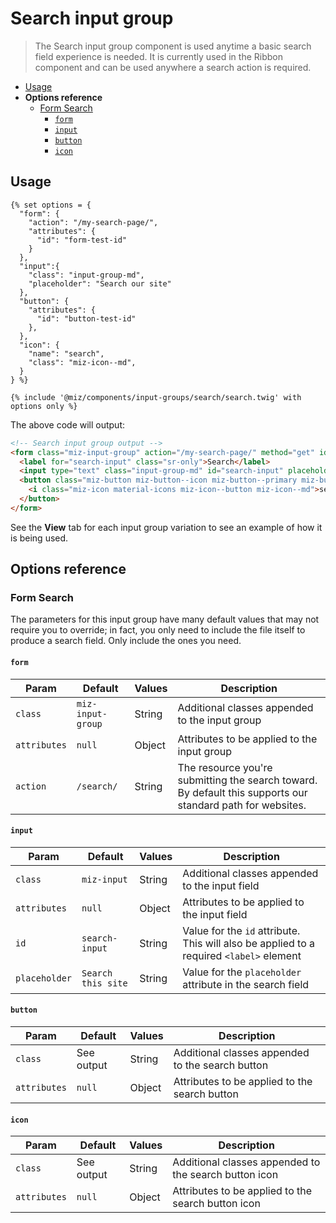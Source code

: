 # Search input group

> The Search input group component is used anytime a basic search field experience is needed. It is currently used in the Ribbon component and can be used anywhere a search action is required.

- [Usage](#usage)
- **Options reference**
  - [Form Search](#options-reference)
    - [`form`](#form)
    - [`input`](#input)
    - [`button`](#button)
    - [`icon`](#icon)

## Usage


```twig
{% set options = {
  "form": {
    "action": "/my-search-page/",
    "attributes": {
      "id": "form-test-id"
    }
  },
  "input":{
    "class": "input-group-md",
    "placeholder": "Search our site"
  },
  "button": {
    "attributes": {
      "id": "button-test-id"
    },
  },
  "icon": {
    "name": "search",
    "class": "miz-icon--md",
  }
} %}

{% include '@miz/components/input-groups/search/search.twig' with options only %}
```

The above code will output:

```html
<!-- Search input group output -->
<form class="miz-input-group" action="/my-search-page/" method="get" id="form-test-id">
  <label for="search-input" class="sr-only">Search</label>
  <input type="text" class="input-group-md" id="search-input" placeholder="Search our site" />
  <button class="miz-button miz-button--icon miz-button--primary miz-button--small miz-button--square-sm miz-input-group__button" type="button" id="button-test-id">
    <i class="miz-icon material-icons miz-icon--button miz-icon--md">search</i>
  </button>
</form>
```

See the **View** tab for each input group variation to see an example of how it is being used.

## Options reference

### Form Search

The parameters for this input group have many default values that may not require you to override; in fact, you only need to include the file itself to produce a search field. Only include the ones you need.

#### `form`

| Param        | Default           | Values | Description                                                                                                |
|--------------|-------------------|--------|------------------------------------------------------------------------------------------------------------|
| `class`      | `miz-input-group` | String | Additional classes appended to the input group                                                             |
| `attributes` | `null`            | Object | Attributes to be applied to the input group                                                                |
| `action`     | `/search/`        | String | The resource you're submitting the search toward. By default this supports our standard path for websites. |

#### `input`

| Param         | Default            | Values | Description                                                                             |
|---------------|--------------------|--------|-----------------------------------------------------------------------------------------|
| `class`       | `miz-input`        | String | Additional classes appended to the input field                                          |
| `attributes`  | `null`             | Object | Attributes to be applied to the input field                                             |
| `id`          | `search-input`     | String | Value for the `id` attribute. This will also be applied to a required `<label>` element |
| `placeholder` | `Search this site` | String | Value for the `placeholder` attribute in the search field                               |

#### `button`

| Param        | Default    | Values | Description                                      |
|--------------|------------|--------|--------------------------------------------------|
| `class`      | See output | String | Additional classes appended to the search button |
| `attributes` | `null`     | Object | Attributes to be applied to the search button    |

#### `icon`

| Param        | Default    | Values | Description                                           |
|--------------|------------|--------|-------------------------------------------------------|
| `class`      | See output | String | Additional classes appended to the search button icon |
| `attributes` | `null`     | Object | Attributes to be applied to the search button icon    |
